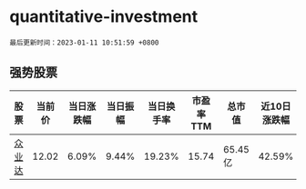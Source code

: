 # quantitative-investment

`最后更新时间：2023-01-11 10:51:59 +0800`

## 强势股票

|股票|当前价|当日涨跌幅|当日振幅|当日换手率|市盈率TTM|总市值|近10日涨跌幅|
|----|----|----|----|----|----|----|----|
|[众业达](https://xueqiu.com/S/SZ002441)|12.02|6.09%|9.44%|19.23%|15.74|65.45亿|42.59%|
